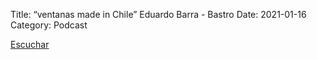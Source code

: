 Title: “ventanas made in Chile” Eduardo Barra - Bastro
Date: 2021-01-16
Category: Podcast

<a href="https://s.danilorca.com/2021-01-16.mp3" type="audio/mpeg">
Escuchar
</a>
